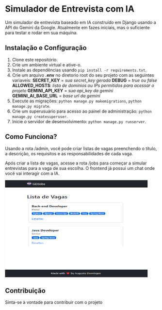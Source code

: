
# Simulador de Entrevista com IA

Um simulador de entrevista baseado em IA construído em Django usando a API do Gemini da Google. Atualmente em fazes iniciais, mas o suficiente para testar e rodar em sua máquina.

## Instalação e Configuração

1. Clone este repositório.
2. Crie um ambiente virtual e ative-o.
3. Instale as dependências usando `pip install -r requirements.txt`.
4. Crie um arquivo  **.env** no diretorio root do seu projeto com as seguintes variaveis:
**SECRET_KEY** = _sua secret_key gerada_
**DEBUG** = _true ou false_
**ALLOWED_HOSTS**: _lista de domínios ou IPs permitidos para acessar o projeto_
**GEMINI_API_KEY** = _sua api_key da gemini_
**GEMINI_AI_BASE_URL** = _base url da gemini_
6. Execute as migrações: `python manage.py makemigrations`, `python manage.py migrate`.
7. Crie um superusuário para acesso ao painel de administração: `python manage.py createsuperuser`.
8. Inicie o servidor de desenvolvimento: `python manage.py runserver`.

## Como Funciona?
Usando a rota /admin, você pode criar listas de vagas preenchendo o título, a descrição, os requisitos e as responsabilidades de cada vaga.

Após criar a lista de vagas, acesse a rota /jobs para começar a simular entrevistas para a vaga de sua escolha. O frontend já possui um chat onde você vai interagir com a IA.

<img src="./demo_images/01.png" width="470" height="320">


## Contribuição

Sinta-se à vontade para contribuir com o projeto


